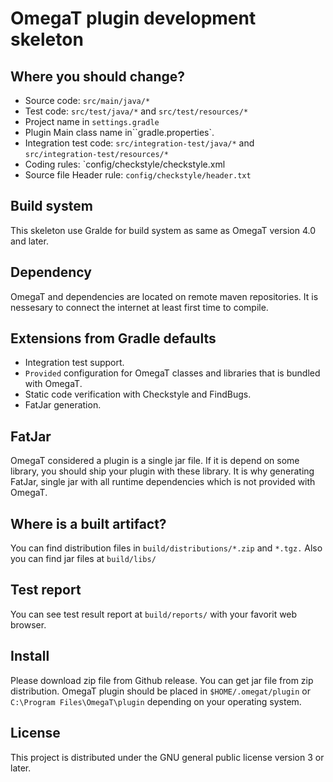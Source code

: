 # OmegaT plugin development skeleton

## Where you should change?

- Source code: `src/main/java/*`
- Test code: `src/test/java/*` and `src/test/resources/*`
- Project name in `settings.gradle`
- Plugin Main class name in``gradle.properties`.
- Integration test code: `src/integration-test/java/*` and `src/integration-test/resources/*`
- Coding rules: `config/checkstyle/checkstyle.xml
- Source file Header rule: `config/checkstyle/header.txt`

## Build system

This skeleton use Gralde for build system as same as OmegaT version 4.0 and later.

## Dependency

OmegaT and dependencies are located on remote maven repositories.
It is nessesary to connect the internet at least first time to compile.

## Extensions from Gradle defaults

- Integration test support.
- `Provided` configuration for OmegaT classes and libraries that is bundled with OmegaT.
- Static code verification with Checkstyle and FindBugs.
- FatJar generation.

## FatJar

OmegaT considered a plugin is a single jar file. If it is depend on some library, 
you should ship your plugin with these library.
It is why generating FatJar, single jar with all runtime dependencies
which is not provided with OmegaT.

## Where is a built artifact?

You can find distribution files in `build/distributions/*.zip` and `*.tgz.`
Also you can find jar files at `build/libs/`

## Test report

You can see test result report at `build/reports/` with your favorit web browser.

## Install

Please download zip file from Github release. You can get jar file from zip distribution.
OmegaT plugin should be placed in `$HOME/.omegat/plugin` or `C:\Program Files\OmegaT\plugin`
depending on your operating system.

## License

This project is distributed under the GNU general public license version 3 or later.

